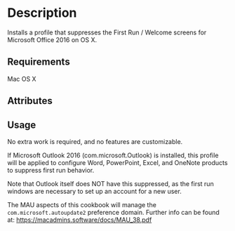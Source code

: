 Description
==================
Installs a profile that suppresses the First Run / Welcome screens for Microsoft Office 2016 on OS X.

Requirements
-----------
Mac OS X

Attributes
----------

Usage
-----
No extra work is required, and no features are customizable.

If Microsoft Outlook 2016 (com.microsoft.Outlook) is installed, this profile will be applied to configure Word, PowerPoint, Excel, and OneNote products to suppress first run behavior.

Note that Outlook itself does NOT have this suppressed, as the first run windows are necessary to set up an account for a new user.

The MAU aspects of this cookbook will manage the `com.microsoft.autoupdate2` preference domain. Further info can be found at: https://macadmins.software/docs/MAU_38.pdf
